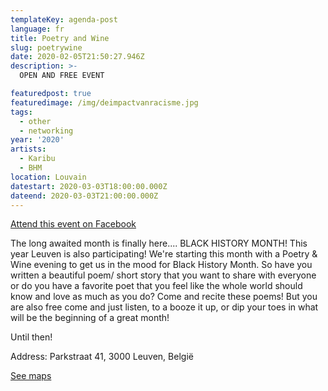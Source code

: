 ```yaml
---
templateKey: agenda-post
language: fr
title: Poetry and Wine
slug: poetrywine
date: 2020-02-05T21:50:27.946Z
description: >-
  OPEN AND FREE EVENT

featuredpost: true
featuredimage: /img/deimpactvanracisme.jpg
tags:
  - other
  - networking
year: '2020'
artists:
  - Karibu
  - BHM
location: Louvain
datestart: 2020-03-03T18:00:00.000Z
dateend: 2020-03-03T21:00:00.000Z
---
```

[Attend this event on Facebook](https://www.facebook.com/events/191603072207818/)

The long awaited month is finally here.... BLACK HISTORY MONTH!
This year Leuven is also participating!
We're starting this month with a Poetry & Wine evening to get us in the mood for Black History Month. So have you written a beautiful poem/ short story that you want to share with everyone or do you have a favorite poet that you feel like the whole world should know and love as much as you do? Come and recite these poems! But you are also free come and just listen, to a booze it up, or dip your toes in what will be the beginning of a great month!

Until then!

Address: Parkstraat 41, 3000 Leuven, België

[See maps](https://goo.gl/maps/xss8hHX5xGURY4RB9)
